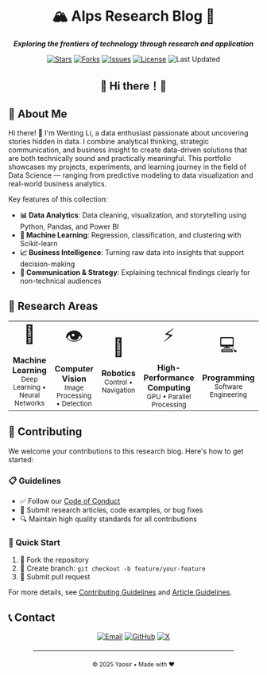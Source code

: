 <div align="center">
  <h1>🏔️ Alps Research Blog 🚀</h1>


  <p style="text-align: center; margin: 1em 0;">
    <strong><em>Exploring the frontiers of technology through research and application</em></strong>
  </p>

  <p align="center">
    <a href="https://github.com/BreCaspian/Alps/stargazers"><img src="https://img.shields.io/github/stars/BreCaspian/Alps?style=flat-square&logo=github" alt="Stars"></a>
    <a href="https://github.com/BreCaspian/Alps/network/members"><img src="https://img.shields.io/github/forks/BreCaspian/Alps?style=flat-square&logo=github" alt="Forks"></a>
    <a href="https://github.com/BreCaspian/Alps/issues"><img src="https://img.shields.io/github/issues/BreCaspian/Alps?style=flat-square&logo=github" alt="Issues"></a>
    <a href="LICENSE"><img src="https://img.shields.io/badge/License-MIT-blue.svg?style=flat-square" alt="License"></a>
    <img src="https://img.shields.io/badge/Last%20Updated-April%202023-green.svg?style=flat-square" alt="Last Updated">
  </p>
</div>


## <div align="center">🌿 Hi there！🌿</div>

## 🌟 About Me

Hi there! 👋 I'm Wenting Li, a data enthusiast passionate about uncovering stories hidden in data. I combine analytical thinking, strategic communication, and business insight to create data-driven solutions that are both technically sound and practically meaningful.
This portfolio showcases my projects, experiments, and learning journey in the field of Data Science — ranging from predictive modeling to data visualization and real-world business analytics.

Key features of this collection:

- **📊 Data Analytics**: Data cleaning, visualization, and storytelling using Python, Pandas, and Power BI
- **🤖 Machine Learning**: Regression, classification, and clustering with Scikit-learn
- **📈 Business Intelligence**: Turning raw data into insights that support decision-making
- **💬 Communication & Strategy**: Explaining technical findings clearly for non-technical audiences


## 🔬 Research Areas

<div align="center">
  <table>
    <tr>
      <td align="center">
        <div style="font-size: 36px;">🧠</div>
        <br>
        <b>Machine Learning</b>
        <br>
        <small>Deep Learning • Neural Networks</small>
      </td>
      <td align="center">
        <div style="font-size: 36px;">👁️</div>
        <br>
        <b>Computer Vision</b>
        <br>
        <small>Image Processing • Detection</small>
      </td>
      <td align="center">
        <div style="font-size: 36px;">🤖</div>
        <br>
        <b>Robotics</b>
        <br>
        <small>Control • Navigation</small>
      </td>
      <td align="center">
        <div style="font-size: 36px;">⚡</div>
        <br>
        <b>High-Performance Computing</b>
        <br>
        <small>GPU • Parallel Processing</small>
      </td>
      <td align="center">
        <div style="font-size: 36px;">💻</div>
        <br>
        <b>Programming</b>
        <br>
        <small>Software Engineering</small>
      </td>
    </tr>
  </table>
</div>




## 🤝 Contributing

We welcome your contributions to this research blog. Here's how to get started:

### 📋 Guidelines

- ✅ Follow our [Code of Conduct](CODE_OF_CONDUCT.md)
- 📝 Submit research articles, code examples, or bug fixes
- 🔍 Maintain high quality standards for all contributions

### 🚀 Quick Start

1. 🍴 Fork the repository
2. 🌿 Create branch: `git checkout -b feature/your-feature`
3. 🔀 Submit pull request

For more details, see [Contributing Guidelines](CONTRIBUTING.md) and [Article Guidelines](ARTICLE_GUIDELINES.md).



## 📞 Contact

<div align="center">
  <a href="mailto:yaoyuzhuo6@gmail.com"><img src="https://img.shields.io/badge/Email-D14836?style=for-the-badge&logo=gmail&logoColor=white" alt="Email"></a>
  <a href="https://github.com/BreCaspian"><img src="https://img.shields.io/badge/GitHub-181717?style=for-the-badge&logo=github&logoColor=white" alt="GitHub"></a>
  <a href="https://x.com/BreCaspian"><img src="https://img.shields.io/badge/X-000000?style=for-the-badge&logo=x&logoColor=white" alt="X"></a>
</div>


<div align="center">
  <hr style="width: 80%; margin: 20px auto;">
  <sub>© 2025 Yaosir • Made with ❤️</sub>
</div> 
